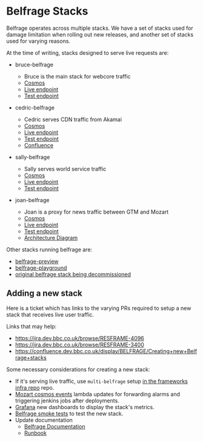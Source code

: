 # Belfrage Stacks

Belfrage operates across multiple stacks. We have a set of stacks used for damage limitation when rolling out new releases, and another set of stacks used for varying reasons.

At the time of writing, stacks designed to serve live requests are:
- bruce-belfrage
    - Bruce is the main stack for webcore traffic 
    - [Cosmos](https://cosmos.tools.bbc.co.uk/services/bruce-belfrage)
    - [Live endpoint](https://bruce.belfrage.api.bbc.co.uk/)
    - [Test endpoint](https://bruce.belfrage.test.api.bbc.co.uk/)

- cedric-belfrage
    - Cedric serves CDN traffic from Akamai
    - [Cosmos](https://cosmos.tools.bbc.co.uk/services/cedric-belfrage)
    - [Live endpoint](https://cedric.belfrage.api.bbc.co.uk/)
    - [Test endpoint](https://cedric.belfrage.test.api.bbc.co.uk/)
    - [Confluence](https://confluence.dev.bbc.co.uk/display/BELFRAGE/Belfrage+CDN)

- sally-belfrage
    - Sally serves world service traffic 
    - [Cosmos](https://cosmos.tools.bbc.co.uk/services/sally-belfrage)
    - [Live endpoint](https://sally.belfrage.api.bbc.co.uk/)
    - [Test endpoint](https://sally.belfrage.test.api.bbc.co.uk/)

- joan-belfrage
    - Joan is a proxy for news traffic between GTM and Mozart 
    - [Cosmos](https://cosmos.tools.bbc.co.uk/services/joan-belfrage)
    - [Live endpoint](https://joan.belfrage.api.bbc.co.uk/)
    - [Test endpoint](https://joan.belfrage.test.api.bbc.co.uk/)
    - [Architecture Diagram](../img/joan-belf-arch.png)


Other stacks running belfrage are:
- [belfrage-preview](https://cosmos.tools.bbc.co.uk/services/belfrage-preview)
- [belfrage-playground](https://cosmos.tools.bbc.co.uk/services/belfrage-playground)
- [original belfrage stack being decommissioned](https://cosmos.tools.bbc.co.uk/services/belfrage)


## Adding a new stack
Here is a ticket which has links to the varying PRs required to setup a new stack that receives live user traffic.

Links that may help:
- https://jira.dev.bbc.co.uk/browse/RESFRAME-4096
- https://jira.dev.bbc.co.uk/browse/RESFRAME-3400
- https://confluence.dev.bbc.co.uk/display/BELFRAGE/Creating+new+Belfrage+stacks


Some necessary considerations for creating a new stack:
- If it's serving live traffic, use `multi-belfrage` setup [in the frameworks infra repo](https://github.com/bbc/frameworks-infra/tree/master/belfrage/multi-belfrage) repo.
- [Mozart cosmos events](https://github.com/bbc/mozart-cosmos-events) lambda updates for forwarding alarms and triggering jenkins jobs after deployments.
- [Grafana](https://github.com/bbc/news-grafana) new dashboards to display the stack's metrics.
- [Belfrage smoke tests](https://github.com/bbc/belfrage) to test the new stack.
- Update documentation
    - [Belfrage Documentation](https://github.com/bbc/belfrage/tree/master/docs)
    - [Runbook](https://confluence.dev.bbc.co.uk/display/BELFRAGE/Belfrage+Run+Book)
